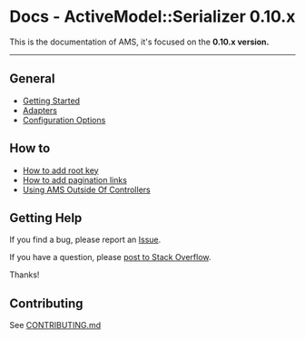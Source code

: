 # Docs - ActiveModel::Serializer 0.10.x

This is the documentation of AMS, it's focused on the **0.10.x version.**

-----

## General

- [Getting Started](general/getting_started.md)
- [Adapters](general/adapters.md)
- [Configuration Options](general/configuration_options.md)

## How to

- [How to add root key](howto/add_root_key.md)
- [How to add pagination links](howto/add_pagination_links.md)
- [Using AMS Outside Of Controllers](howto/outside_controller_use.md)

## Getting Help

If you find a bug, please report an [Issue](https://github.com/rails-api/active_model_serializers/issues/new).

If you have a question, please [post to Stack Overflow](http://stackoverflow.com/questions/tagged/active-model-serializers).

Thanks!

## Contributing

See [CONTRIBUTING.md](https://github.com/rails-api/active_model_serializers/blob/master/CONTRIBUTING.md)
